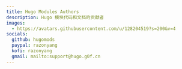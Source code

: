 ```yaml
---
title: Hugo Modules Authors
description: Hugo 模块代码和文档的贡献者
images:
  - https://avatars.githubusercontent.com/u/128204519?s=200&v=4
socials:
  github: hugomods
  paypal: razonyang
  kofi: razonyang
  gmail: mailto:support@hugo.g0f.cn
---
```

